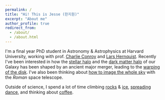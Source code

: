 ```yaml
---
permalink: /
title: "Hi! This is Jesse (한지원)"
excerpt: "About me"
author_profile: true
redirect_from: 
  - /about/
  - /about.html
---
```


I'm a final year PhD student in Astronomy & Astrophysics at Harvard University, working with prof. [Charlie Conroy](https://scholar.harvard.edu/cconroy) and [Lars Hernquist](https://www.hernquist.group/). Recently I've been interested in how the [stellar halo](https://arxiv.org/abs/2208.04327) and the [dark matter halo](https://iopscience.iop.org/article/10.3847/1538-4357/ac795f) of our Galaxy has been shaped by an ancient major merger, leading to the [warping of the disk](https://ui.adsabs.harvard.edu/abs/2023NatAs...7.1481H/abstract). I've also been thinking about [how to image the whole sky](https://ui.adsabs.harvard.edu/abs/2023arXiv230611784H/abstract) with the _Roman_ space telescope.

Outside of science, I spend a lot of time climbing [rocks](https://www.instagram.com/p/CSpxS8ys8it/) & [ice](https://www.instagram.com/p/CaAoIXku4fS/), [spreading dance](https://gsas.harvard.edu/news/stories/scene-leader), and thinking about [coffee](https://improbable.com/2021/02/17/the-reason-you-will-spill-coffee-no-matter-how-careful-you-are/).
